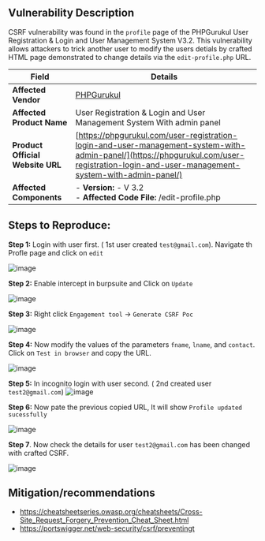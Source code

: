 ## Vulnerability Description

CSRF vulnerability was found in the `profile` page of the PHPGurukul User Registration & Login and User Management System V3.2. This vulnerability allows attackers to trick another user to modify the users detials by crafted HTML page demonstrated to change details via the `edit-profile.php` URL.


| **Field**                        | **Details**                                                                                                                                                                                |
|----------------------------------|--------------------------------------------------------------------------------------------------------------------------------------------------------------------------------------------|
| **Affected Vendor**              | [PHPGurukul](https://phpgurukul.com/)                                                                                                                                                      |
| **Affected Product Name**        | User Registration & Login and User Management System With admin panel                                                                                                                      |
| **Product Official Website URL** | [https://phpgurukul.com/user-registration-login-and-user-management-system-with-admin-panel/](https://phpgurukul.com/user-registration-login-and-user-management-system-with-admin-panel/) |
| **Affected Components**          | - **Version:** -  V 3.2 <br>- **Affected Code File:** /edit-profile.php                                                                        |


## Steps to Reproduce:


**Step 1:** Login with user first. ( 1st user created `test@gmail.com`). Navigate th Profle page and click on `edit`

![image](https://github.com/user-attachments/assets/18c1f7c3-edef-4ea3-a53d-4b23792a9fb5)

**Step 2:** Enable intercept in burpsuite and Click on `Update`

![image](https://github.com/user-attachments/assets/cac45d86-8ee3-476c-9593-4abb877c360a)


**Step 3:** Right click `Engagement tool` -> `Generate CSRF Poc`

![image](https://github.com/user-attachments/assets/dac8732d-a214-4e11-bbc5-01d0fda27fe9)


**Step 4:** Now modify the values of the parameters `fname`, `lname`, and `contact`. Click on `Test in browser` and copy the URL.

![image](https://github.com/user-attachments/assets/d73ca2a8-d9b8-4351-a1af-abca91a5484f)

**Step 5:** In incognito login with user second. ( 2nd created user `test2@gmail.com`)
![image](https://github.com/user-attachments/assets/5d6b5875-cbb5-4994-9d99-9c62549b7393)

**Step 6:** Now pate the previous copied URL, It will show `Profile updated sucessfully`

![image](https://github.com/user-attachments/assets/2a6281f1-8fc4-4239-bea8-7ca01da8ccd5)

**Step 7**. Now check the details for user  `test2@gmail.com` has been changed with crafted CSRF.

![image](https://github.com/user-attachments/assets/ea734e8f-54be-4cae-82b4-14704d74a220)



## Mitigation/recommendations

- https://cheatsheetseries.owasp.org/cheatsheets/Cross-Site_Request_Forgery_Prevention_Cheat_Sheet.html
- https://portswigger.net/web-security/csrf/preventingt


